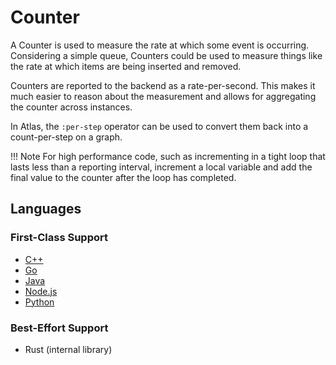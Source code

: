 # Counter

A Counter is used to measure the rate at which some event is occurring. Considering a simple
queue, Counters could be used to measure things like the rate at which items are being inserted
and removed.

Counters are reported to the backend as a rate-per-second. This makes it much easier
to reason about the measurement and allows for aggregating the counter across instances.

In Atlas, the `:per-step` operator can be used to convert them back into a count-per-step on a
graph. 

!!! Note
    For high performance code, such as incrementing in a tight loop that lasts less than a 
    reporting interval, increment a local variable and add the final value to the counter after 
    the loop has completed.

## Languages

### First-Class Support

* [C++](../../lang/cpp/meters/counter.md)
* [Go](../../lang/go/meters/counter.md)
* [Java](../../lang/java/meters/counter.md)
* [Node.js](../../lang/nodejs/meters/counter.md)
* [Python](../../lang/py/meters/counter.md)

### Best-Effort Support

* Rust (internal library)
